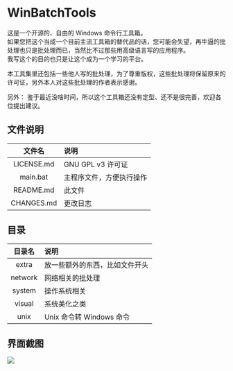# WinBatchTools

这是一个开源的、自由的 Windows 命令行工具箱。  
如果您把这个当成一个目前主流工具箱的替代品的话，您可能会失望，再牛逼的批处理也只是批处理而已，当然比不过那些用高级语言写的应用程序。  
我写这个的目的也只是让这个成为一个学习的平台。

本工具集里还包括一些他人写的批处理，为了尊重版权，这些批处理将保留原来的许可证，另外本人对这些批处理的作者表示感谢。

另外：
鉴于最近没啥时间，所以这个工具箱还没有定型、还不是很完善，欢迎各位提出建议。

## 文件说明
|文件名|说明|
|:---:|:---|
|LICENSE.md|GNU GPL v3 许可证|  
|main.bat|主程序文件，方便执行操作|
|README.md|此文件|
|CHANGES.md|更改日志|

## 目录
|目录名|说明|
|:---:|:---|
|extra|放一些额外的东西，比如文件开头|
|network|网络相关的批处理|
|system|操作系统相关|
|visual|系统美化之类|
|unix|Unix 命令转 Windows 命令|

## 界面截图
![](https://user-images.githubusercontent.com/17170467/29459497-77ccc44c-8456-11e7-8137-d5f826e20435.png)
